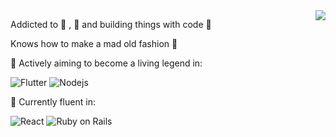 <img align='right' src="https://github-readme-stats.vercel.app/api/top-langs/?username=emtalen&layout=compact&theme=algolia&langs_count=6&line_height=16&bg_color=00000000" />

Addicted to 🦄 , 🥐 and building things with code 🔧

Knows how to make a mad old fashion 🥃 

🚀 Actively aiming to become a living legend in: 

![Flutter](https://img.shields.io/badge/Flutter%20-%2302569B.svg?style=flat-square&logo=Flutter) ![Nodejs](https://img.shields.io/badge/-Nodejs-black?style=flat-square&logo=Node.js)

🦾 Currently fluent in: 

![React](https://img.shields.io/badge/-React-black?style=flat-square&logo=react) ![Ruby on Rails](https://img.shields.io/badge/-Ruby%20on%20Rails-CC0000?style=flat-square&logo=ruby-on-rails)   

